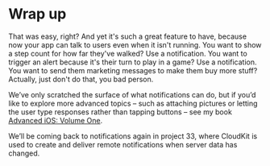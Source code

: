 # Wrap up

That was easy, right? And yet it's such a great feature to have, because now your app can talk to users even when it isn't running. You want to show a step count for how far they've walked? Use a notification. You want to trigger an alert because it's their turn to play in a game? Use a notification. You want to send them marketing messages to make them buy more stuff? Actually, just don't do that, you bad person.

We’ve only scratched the surface of what notifications can do, but if you’d like to explore more advanced topics – such as attaching pictures or letting the user type responses rather than tapping buttons – see my book [Advanced iOS: Volume One](https://gum.co/advanced-ios-1). 

We’ll be coming back to notifications again in project 33, where CloudKit is used to create and deliver remote notifications when server data has changed.
